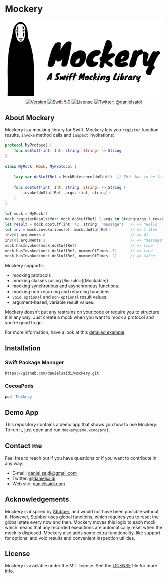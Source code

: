 <h1>Mockery</h1>

<p align="center">
    <img src ="Resources/Logo.png" alt="Mockery Logo" /><br/>
    <a href="https://github.com/danielsaidi/Mockery">
        <img src="https://badge.fury.io/gh/danielsaidi%2FMockery.svg?style=flat" alt="Version" />
    </a>
    <img src="https://img.shields.io/badge/Swift-5.1-orange.svg" alt="Swift 5.0" />
    <img src="https://badges.frapsoft.com/os/mit/mit.svg?style=flat&v=102" alt="License" />
    <a href="https://twitter.com/danielsaidi">
        <img src="https://img.shields.io/badge/contact-@danielsaidi-blue.svg?style=flat" alt="Twitter: @danielsaidi" />
    </a>
</p>


## <a name="about"></a>About Mockery

Mockery is a mocking library for Swift. Mockery lets you `register` function results, `invoke` method calls and `inspect` invokations:

```swift
protocol MyProtocol {
    func doStuff(int: Int, string: String) -> String
}

class MyMock: Mock, MyProtocol {

    lazy var doStuffRef = MockReference(doStuff)  // This has to be lazy

    func doStuff(int: Int, string: String) -> String {
        invoke(doStuffRef, args: (int, string))
    }
}

let mock = MyMock()
mock.registerResult(for: mock.doStuffRef) { args in String(args.1.reversed()) }
let result = mock.doStuff(int: 42, string: "message")   // => "Hello, world!"
let inv = mock.invokations(of: mock.doStuffRef)         // => 1 item
inv[0].arguments.0                                      // => 42
inv[0].arguments.1                                      // => "message"
mock.hasInvoked(mock.doStuffRef)                        // => true
mock.hasInvoked(mock.doStuffRef, numberOfTimes: 1)      // => true
mock.hasInvoked(mock.doStuffRef, numberOfTimes: 2)      // => false
```

Mockery supports:

* mocking protocols
* mocking classes (using [`Mockable`][Mockable])
* mocking synchronous and asynchronous functions.
* mocking non-returning and returning functions.
* `void`, `optional` and `non-optional` result values.
* argument-based, variable result values.

Mockery doesn't put any restrains on your code or require you to structure it in any way. Just create a mock when you want to mock a protocol and you're good to go.

For more information, have a look at this [detailed example][Example].


## <a name="installation"></a>Installation

### <a name="spm"></a>Swift Package Manager

```
https://github.com/danielsaidi/Mockery.git
```

### <a name="cocoapods"></a>CocoaPods

```ruby
pod 'Mockery'
```

## Demo App

This repository contains a demo app that shows you how to use Mockery. To run it, just open and run `MockeryDemo.xcodeproj`.


## Contact me

Feel free to reach out if you have questions or if you want to contribute in any way:

* E-mail: [daniel.saidi@gmail.com][Email]
* Twitter: [@danielsaidi][Twitter]
* Web site: [danielsaidi.com][Website]


## Acknowledgements

Mockery is inspired by [Stubber][Stubber], and would not have been possible without it. However, Stubber uses global functions, which requires you to reset the global state every now and then. Mockery moves this logic to each mock, which means that any recorded exeuctions are automatically reset when the mock is disposed. Mockery also adds some extra functionality, like support for optional and void results and convenient inspection utilities.


## License

Mockery is available under the MIT license. See the [LICENSE][License] file for more info.


[Email]: mailto:daniel.saidi@gmail.com
[Twitter]: http://www.twitter.com/danielsaidi
[Website]: http://www.danielsaidi.com

[Example]: https://github.com/danielsaidi/Mockery/blob/master/Readmes/Example.md

[CocoaPods]: http://cocoapods.org
[GitHub]: https://github.com/danielsaidi/Mockery
[Pod]: http://cocoapods.org/pods/Mockery
[Stubber]: https://github.com/devxoul/Stubber
[License]: https://github.com/danielsaidi/Mockery/blob/master/LICENSE
